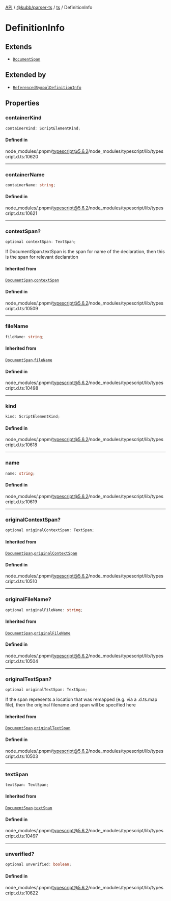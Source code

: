 [API](../../../../../packages.md) / [@kubb/parser-ts](../../../index.md) / [ts](../index.md) / DefinitionInfo

# DefinitionInfo

## Extends

- [`DocumentSpan`](DocumentSpan.md)

## Extended by

- [`ReferencedSymbolDefinitionInfo`](ReferencedSymbolDefinitionInfo.md)

## Properties

### containerKind

```ts
containerKind: ScriptElementKind;
```

#### Defined in

node\_modules/.pnpm/typescript@5.6.2/node\_modules/typescript/lib/typescript.d.ts:10620

***

### containerName

```ts
containerName: string;
```

#### Defined in

node\_modules/.pnpm/typescript@5.6.2/node\_modules/typescript/lib/typescript.d.ts:10621

***

### contextSpan?

```ts
optional contextSpan: TextSpan;
```

If DocumentSpan.textSpan is the span for name of the declaration,
then this is the span for relevant declaration

#### Inherited from

[`DocumentSpan`](DocumentSpan.md).[`contextSpan`](DocumentSpan.md#contextspan)

#### Defined in

node\_modules/.pnpm/typescript@5.6.2/node\_modules/typescript/lib/typescript.d.ts:10509

***

### fileName

```ts
fileName: string;
```

#### Inherited from

[`DocumentSpan`](DocumentSpan.md).[`fileName`](DocumentSpan.md#filename)

#### Defined in

node\_modules/.pnpm/typescript@5.6.2/node\_modules/typescript/lib/typescript.d.ts:10498

***

### kind

```ts
kind: ScriptElementKind;
```

#### Defined in

node\_modules/.pnpm/typescript@5.6.2/node\_modules/typescript/lib/typescript.d.ts:10618

***

### name

```ts
name: string;
```

#### Defined in

node\_modules/.pnpm/typescript@5.6.2/node\_modules/typescript/lib/typescript.d.ts:10619

***

### originalContextSpan?

```ts
optional originalContextSpan: TextSpan;
```

#### Inherited from

[`DocumentSpan`](DocumentSpan.md).[`originalContextSpan`](DocumentSpan.md#originalcontextspan)

#### Defined in

node\_modules/.pnpm/typescript@5.6.2/node\_modules/typescript/lib/typescript.d.ts:10510

***

### originalFileName?

```ts
optional originalFileName: string;
```

#### Inherited from

[`DocumentSpan`](DocumentSpan.md).[`originalFileName`](DocumentSpan.md#originalfilename)

#### Defined in

node\_modules/.pnpm/typescript@5.6.2/node\_modules/typescript/lib/typescript.d.ts:10504

***

### originalTextSpan?

```ts
optional originalTextSpan: TextSpan;
```

If the span represents a location that was remapped (e.g. via a .d.ts.map file),
then the original filename and span will be specified here

#### Inherited from

[`DocumentSpan`](DocumentSpan.md).[`originalTextSpan`](DocumentSpan.md#originaltextspan)

#### Defined in

node\_modules/.pnpm/typescript@5.6.2/node\_modules/typescript/lib/typescript.d.ts:10503

***

### textSpan

```ts
textSpan: TextSpan;
```

#### Inherited from

[`DocumentSpan`](DocumentSpan.md).[`textSpan`](DocumentSpan.md#textspan)

#### Defined in

node\_modules/.pnpm/typescript@5.6.2/node\_modules/typescript/lib/typescript.d.ts:10497

***

### unverified?

```ts
optional unverified: boolean;
```

#### Defined in

node\_modules/.pnpm/typescript@5.6.2/node\_modules/typescript/lib/typescript.d.ts:10622
